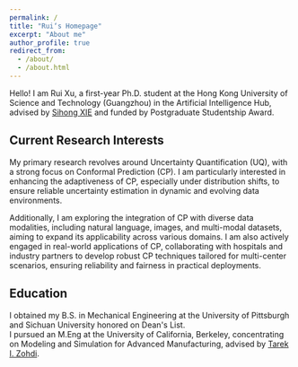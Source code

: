 ```yaml
---
permalink: /
title: "Rui‘s Homepage"
excerpt: "About me"
author_profile: true
redirect_from: 
  - /about/
  - /about.html
---
```


Hello!
I am Rui Xu, a first-year Ph.D. student at the Hong Kong University of Science and Technology (Guangzhou) in the Artificial Intelligence Hub, advised by [Sihong XIE](http://ait.hkust-gz.edu.cn/archives/1375) and funded by Postgraduate Studentship Award.

Current Research Interests
------
My primary research revolves around Uncertainty Quantification (UQ), with a strong focus on Conformal Prediction (CP). I am particularly interested in enhancing the adaptiveness of CP, especially under distribution shifts, to ensure reliable uncertainty estimation in dynamic and evolving data environments.

Additionally, I am exploring the integration of CP with diverse data modalities, including natural language, images, and multi-modal datasets, aiming to expand its applicability across various domains. I am also actively engaged in real-world applications of CP, collaborating with hospitals and industry partners to develop robust CP techniques tailored for multi-center scenarios, ensuring reliability and fairness in practical deployments. 

Education
------
I obtained my B.S. in Mechanical Engineering at the University of Pittsburgh and Sichuan University honored on Dean's List.  
I pursued an M.Eng at the University of California, Berkeley, concentrating on Modeling and Simulation for Advanced Manufacturing, advised by [Tarek I. Zohdi](https://me.berkeley.edu/people/tarek-i-zohdi/). 



